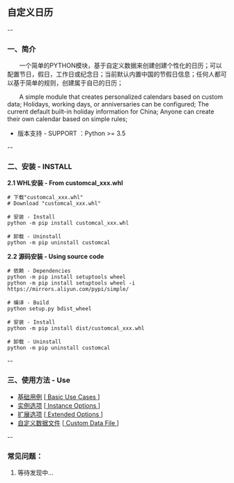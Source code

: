 ## 自定义日历
--
### 一、简介
&nbsp;&nbsp;&nbsp;&nbsp;&nbsp;&nbsp;&nbsp;一个简单的PYTHON模块，基于自定义数据来创建创建个性化的日历；可以配置节日，假日，工作日或纪念日；当前默认内置中国的节假日信息；任何人都可以基于简单的规则，创建属于自已的日历；  

&nbsp;&nbsp;&nbsp;&nbsp;&nbsp;&nbsp;&nbsp;A simple module that creates personalized calendars based on custom data; Holidays, working days, or anniversaries can be configured; The current default built-in holiday information for China; Anyone can create their own calendar based on simple rules;

- 版本支持 - SUPPORT ：Python >= 3.5  

--
### 二、安装 - INSTALL 
**2.1 WHL安装 - From customcal_xxx.whl**
```
# 下载"customcal_xxx.whl"
# Download "customcal_xxx.whl"

# 安装 - Install
python -m pip install customcal_xxx.whl

# 卸载 - Uninstall
python -m pip uninstall customcal
```
**2.2 源码安装 - Using source code**
```
# 依赖 - Dependencies
python -m pip install setuptools wheel
python -m pip install setuptools wheel -i https://mirrors.aliyun.com/pypi/simple/

# 编译 - Build
python setup.py bdist_wheel

# 安装 - Install
python -m pip install dist/customcal_xxx.whl

# 卸载 - Uninstall
python -m pip uninstall customcal
```

--
### 三、使用方法 - Use  
- [基础用例](doc/1.basicUsage.md) [[ Basic Use Cases ](doc/1.basicUsage_en.md)]
- [实例选项](doc/2.instanceOptions.md) [[ Instance Options ](doc/2.instanceOptions_en.md)]
- [扩展选项](doc/3.extendedOption.md) [[ Extended Options ](doc/3.extendedOption_en.md)]
- [自定义数据文件](doc/4.customDataFile.md) [[ Custom Data File ](doc/4.customDataFile_en.md)]

--
### 常见问题：

1. 等待发现中...